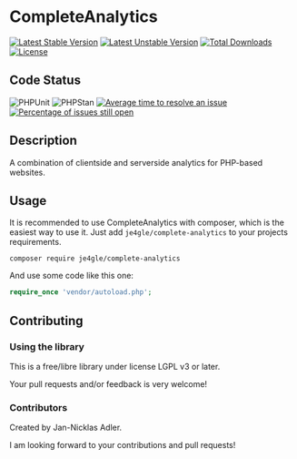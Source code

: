CompleteAnalytics
==============

[![Latest Stable Version](https://poser.pugx.org/je4gle/complete-analytics/v/stable)](https://packagist.org/packages/JE4GLE/complete-analytics)
[![Latest Unstable Version](https://poser.pugx.org/je4gle/complete-analytics/v/unstable)](https://packagist.org/packages/JE4GLE/complete-analytics)
[![Total Downloads](https://poser.pugx.org/je4gle/complete-analytics/downloads)](https://packagist.org/packages/JE4GLE/complete-analytics)
[![License](https://poser.pugx.org/je4gle/complete-analytics/license)](https://packagist.org/packages/JE4GLE/complete-analytics)

## Code Status

![PHPUnit](https://github.com/je4gle/complete-analytics/workflows/PHPUnit/badge.svg?branch=master)
![PHPStan](https://github.com/je4gle/complete-analytics/workflows/PHPStan%20check/badge.svg?branch=master)
[![Average time to resolve an issue](http://isitmaintained.com/badge/resolution/je4gle/complete-analytics.svg)](http://isitmaintained.com/project/JE4GLE/complete-analytics "Average time to resolve an issue")
[![Percentage of issues still open](http://isitmaintained.com/badge/open/je4gle/complete-analytics.svg)](http://isitmaintained.com/project/JE4GLE/complete-analytics "Percentage of issues still open")

## Description

A combination of clientside and serverside analytics for PHP-based websites.

## Usage

It is recommended to use CompleteAnalytics with composer, which is the easiest way to use it. Just add `je4gle/complete-analytics` to your projects requirements.

```
composer require je4gle/complete-analytics
```

And use some code like this one:

```php
require_once 'vendor/autoload.php';

```

## Contributing

### Using the library

This is a free/libre library under license LGPL v3 or later.

Your pull requests and/or feedback is very welcome!

### Contributors
Created by Jan-Nicklas Adler.

I am looking forward to your contributions and pull requests!
